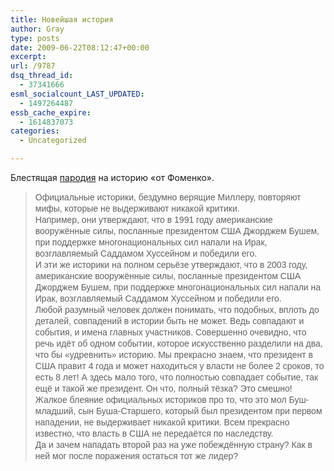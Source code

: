 ```yaml
---
title: Новейшая история
author: Gray
type: posts
date: 2009-06-22T08:12:47+00:00
excerpt:
url: /9787
dsq_thread_id:
  - 37341666
esml_socialcount_LAST_UPDATED:
  - 1497264487
essb_cache_expire:
  - 1614837073
categories:
  - Uncategorized

---
```








Блестящая <a href="http://sha-julin.livejournal.com/1546.html" target="_blank">пародия</a> на историю &#171;от Фоменко&#187;.

> <span style="font-family: 'trebuchet ms', helvetica, sans-serif; line-height: 18px;">Официальные историки, бездумно верящие Миллеру, повторяют мифы, которые не выдерживают никакой критики.<br /> Например, они утверждают, что в 1991 году американские вооружённые силы, посланные президентом США Джорджем Бушем, при поддержке многонациональных сил напали на Ирак, возглавляемый Саддамом Хуссейном и победили его.<br /> И эти же историки на полном серьёзе утверждают, что в 2003 году, американские вооружённые силы, посланные президентом США Джорджем Бушем, при поддержке многонациональных сил напали на Ирак, возглавляемый Саддамом Хуссейном и победили его.<br /> Любой разумный человек должен понимать, что подобных, вплоть до деталей, совпадений в истории быть не может. Ведь совпадают и события, и имена главных участников. Совершенно очевидно, что речь идёт об одном событии, которое искусственно разделили на два, что бы «удревнить» историю. Мы прекрасно знаем, что президент в США правит 4 года и может находиться у власти не более 2 сроков, то есть 8 лет! А здесь мало того, что полностью совпадает событие, так ещё и такой же президент. Он что, полный тёзка? Это смешно! Жалкое блеяние официальных историков про то, что это мол Буш-младший, сын Буша-Старшего, который был президентом при первом нападении, не выдерживает никакой критики. Всем прекрасно известно, что власть в США не передаётся по наследству.<br /> Да и зачем нападать второй раз на уже побеждённую страну? Как в ней мог после поражения остаться тот же лидер?</span>